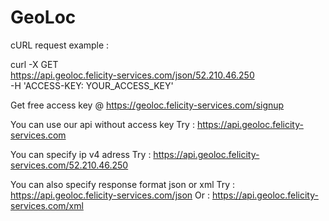# GeoLoc

cURL request example :

curl -X GET \
  https://api.geoloc.felicity-services.com/json/52.210.46.250 \
  -H 'ACCESS-KEY: YOUR_ACCESS_KEY'

Get free access key @ https://geoloc.felicity-services.com/signup

You can use our api without access key
    Try : https://api.geoloc.felicity-services.com 
    
You can specify ip v4 adress 
    Try : https://api.geoloc.felicity-services.com/52.210.46.250
    
You can also specify response format json or xml
    Try : https://api.geoloc.felicity-services.com/json
    Or  : https://api.geoloc.felicity-services.com/xml
          
 
